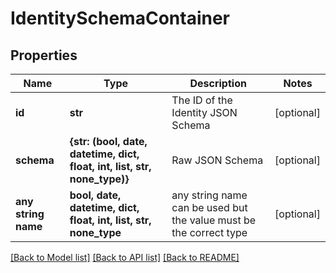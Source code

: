 # IdentitySchemaContainer


## Properties
Name | Type | Description | Notes
------------ | ------------- | ------------- | -------------
**id** | **str** | The ID of the Identity JSON Schema | [optional] 
**schema** | **{str: (bool, date, datetime, dict, float, int, list, str, none_type)}** | Raw JSON Schema | [optional] 
**any string name** | **bool, date, datetime, dict, float, int, list, str, none_type** | any string name can be used but the value must be the correct type | [optional]

[[Back to Model list]](../README.md#documentation-for-models) [[Back to API list]](../README.md#documentation-for-api-endpoints) [[Back to README]](../README.md)


